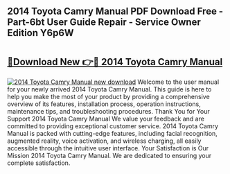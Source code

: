 ## 2014 Toyota Camry Manual PDF Download Free - Part-6bt User Guide Repair - Service Owner Edition Y6p6W

# <h2><a href="http://bc26220.oget.top/?id=2014+Toyota+Camry+Manual">🔗Download New 👉🔴 2014 Toyota Camry Manual</a></h2>

[![2014 Toyota Camry Manual new download](https://i.imgur.com/5g1atiW.png)](http://bc26220.oget.top/?id=2014+Toyota+Camry+Manual)
Welcome to the user manual for your newly arrived 2014 Toyota Camry Manual. This guide is here to help you make the most of your product by providing a comprehensive overview of its features, installation process, operation instructions, maintenance tips, and troubleshooting procedures. Thank You for Your Support 2014 Toyota Camry Manual We value your feedback and are committed to providing exceptional customer service. 2014 Toyota Camry Manual is packed with cutting-edge features, including facial recognition, augmented reality, voice activation, and wireless charging, all easily accessible through the intuitive user interface. Your Satisfaction is Our Mission 2014 Toyota Camry Manual. We are dedicated to ensuring your complete satisfaction.
